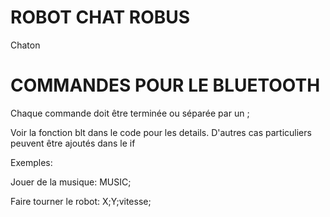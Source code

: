 # ROBOT CHAT ROBUS
 Chaton


# COMMANDES POUR LE BLUETOOTH
Chaque commande doit être terminée ou séparée par un ;

Voir la fonction blt dans le code pour les details. D'autres cas particuliers peuvent être ajoutés dans le if

Exemples:

Jouer de la musique: MUSIC;

Faire tourner le robot: X;Y;vitesse;

